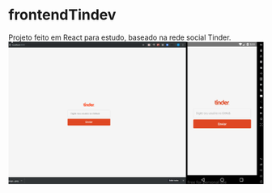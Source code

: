 # frontendTindev
Projeto feito em React para estudo, baseado na rede social Tinder.
![](tindev.gif)
